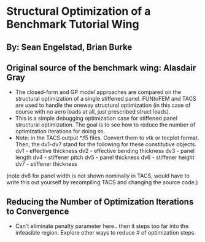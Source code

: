 # Structural Optimization of a Benchmark Tutorial Wing
## By: Sean Engelstad, Brian Burke
## Original source of the benchmark wing: Alasdair Gray

* The closed-form and GP model approaches are compared on the structural optimization of a single stiffened panel. FUNtoFEM and TACS are used to handle the oneway structural optimization (in this case of course with no aero loads at all, just prescribed struct loads).
* This is a simple debugging optimization case for stiffened panel structural optimization. The goal is to see how to reduce the number of optimization iterations for doing so.
* Note: in the TACS output *.f5 files. Convert them to vtk or tecplot format. Then, the dv1-dv7 stand for the following for these constitutive objects.
dv1 - effective thickness
dv2 - effective bending thickness
dv3 - panel length
dv4 - stiffener pitch
dv5 - panel thickness
dv6 - stiffener height
dv7 - stiffener thickness

(note dv8 for panel width is not shown nominally in TACS, would have to write this out yourself by recompiling TACS and changing the source code.)

## Reducing the Number of Optimization Iterations to Convergence
* Can't eliminate penalty parameter here.. then it steps too far into the infeasible region. Explore other ways to reduce # of optimization steps.